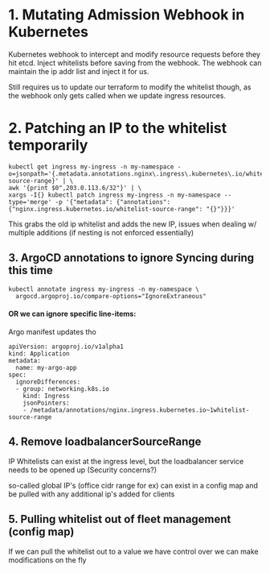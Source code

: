 # 1. Mutating Admission Webhook in Kubernetes
Kubernetes webhook to intercept and modify resource requests before they hit etcd. Inject whitelists before saving from the webhook. The webhook can maintain the ip addr list and inject it for us.

Still requires us to update our terraform to modify the whitelist though, as the webhook only gets called when we update ingress resources.

# 2. Patching an IP to the whitelist temporarily

```
kubectl get ingress my-ingress -n my-namespace -o=jsonpath='{.metadata.annotations.nginx\.ingress\.kubernetes\.io/whitelist-source-range}' | \
awk '{print $0",203.0.113.6/32"}' | \
xargs -I{} kubectl patch ingress my-ingress -n my-namespace --type='merge' -p '{"metadata": {"annotations": {"nginx.ingress.kubernetes.io/whitelist-source-range": "{}"}}}'

```
This grabs the old ip whitelist and adds the new IP, issues when dealing w/ multiple additions (if nesting is not enforced essentially)


## 3. ArgoCD annotations to ignore Syncing during this time
```
kubectl annotate ingress my-ingress -n my-namespace \
  argocd.argoproj.io/compare-options="IgnoreExtraneous"
```

#### OR we can ignore specific line-items:

Argo manifest updates tho
```
apiVersion: argoproj.io/v1alpha1
kind: Application
metadata:
  name: my-argo-app
spec:
  ignoreDifferences:
  - group: networking.k8s.io
    kind: Ingress
    jsonPointers:
    - /metadata/annotations/nginx.ingress.kubernetes.io~1whitelist-source-range
```


## 4. Remove loadbalancerSourceRange
IP Whitelists can exist at the ingress level, but the loadbalancer service needs to be opened up (Security concerns?)

so-called global IP's (office cidr range for ex) can exist in a config map and be pulled with any additional ip's added for clients

## 5. Pulling whitelist out of fleet management (config map)
If we can pull the whitelist out to a value we have control over we can make modifications on the fly
